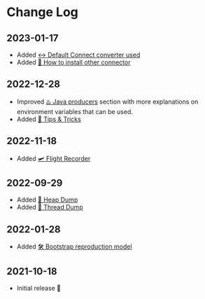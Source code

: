 # Change Log

## 2023-01-17

- Added [↔️ Default Connect converter used](https://kafka-docker-playground.io/#/how-it-works?id=%e2%86%94%ef%b8%8f-default-connect-converter-used)
- Added [🧙 How to install other connector](https://kafka-docker-playground.io/#/how-to-build-your-own?id=%f0%9f%a7%99-how-to-install-other-connector)

## 2022-12-28

- Improved [♨️ Java producers](https://kafka-docker-playground.io/#/how-to-build-your-own?id=%e2%99%a8%ef%b8%8f-java-producers) section with more explanations on environment variables that can be used.
- Added [🎁 Tips & Tricks](https://kafka-docker-playground.io/#/tips-and-tricks)

## 2022-11-18

- Added [🛩️ Flight Recorder](https://kafka-docker-playground.io/#/how-to-build-your-own?id=%f0%9f%9b%a9%ef%b8%8f-flight-recorder)

## 2022-09-29

- Added [👻 Heap Dump](https://kafka-docker-playground.io/#/how-to-build-your-own?id=%f0%9f%91%bb-heap-dump)
- Added [🎯 Thread Dump](https://kafka-docker-playground.io/#/how-to-build-your-own?id=%f0%9f%8e%af-thread-dump)

## 2022-01-28

- Added [🛠 Bootstrap reproduction model](https://kafka-docker-playground.io/#/how-to-build-your-own?id=%F0%9F%9B%A0-bootstrap-reproduction-model)

## 2021-10-18

- Initial release 🥳